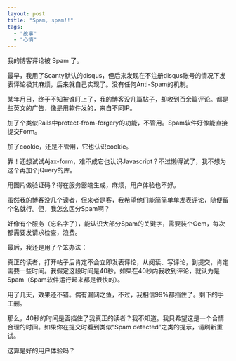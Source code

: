 ```yaml
---
layout: post
title: "Spam, spam!!"
tags:
  - "故事"
  - "心情"
---
```


我的博客评论被 Spam 了。

最早，我用了Scanty默认的disqus，但后来发现在不注册disqus账号的情况下发表评论极其麻烦，后来就自己实现了。没有任何Anti-Spam的机制。

某年月日，终于不知被谁盯上了，我的博客没几篇帖子，却收到百余篇评论。都是些英文的广告，像是用软件发的，来自不同IP。

加了个类似Rails中protect-from-forgery的功能，不管用。Spam软件好像能直接提交Form。

加了cookie，还是不管用，它也认识cookie。 

靠！还想试试Ajax-form，难不成它也认识Javascript？不过懒得试了，我不想为这个再加个jQuery的库。

用图片做验证码？得在服务器端生成，麻烦，用户体验也不好。

虽然我的博客没几个读者，但来者是客，我希望他们能简简单单发表评论，随便留个名就行。但，我怎么区分Spam啊？

好像有个服务（忘名字了），能认识大部分Spam的关键字，需要装个Gem，每次都需要发请求检查，浪费。

最后，我还是用了个笨办法：

真正的读者，打开帖子后肯定不会立即发表评论，从阅读、写评论，到提交，肯定需要一些时间。我假定这段时间是40秒。如果在40秒内我收到评论，就认为是Spam（Spam软件运行起来都是很快的）。

用了几天，效果还不错。偶有漏网之鱼，不过，我相信99%都挡住了。剩下的手工删。

那么，40秒的时间是否挡住了我真正的读者？我不知道。我只希望这是一个合情合理的时间。如果你在提交时看到类似“Spam detected”之类的提示，请刷新重试。

这算是好的用户体验吗？
